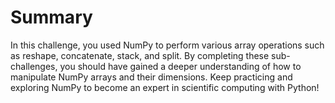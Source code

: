 # Summary

In this challenge, you used NumPy to perform various array operations such as reshape, concatenate, stack, and split. By completing these sub-challenges, you should have gained a deeper understanding of how to manipulate NumPy arrays and their dimensions. Keep practicing and exploring NumPy to become an expert in scientific computing with Python!